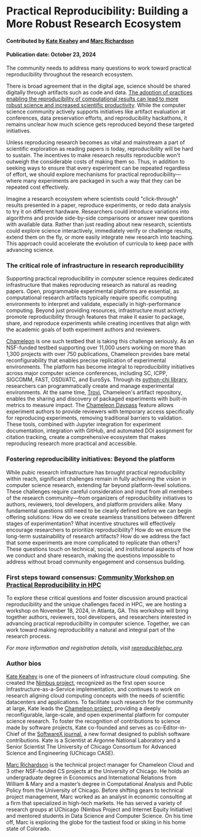 # Practical Reproducibility: Building a More Robust Research Ecosystem

#### Contributed by [Kate Keahey](https://github.com/keahey) and [Marc Richardson](https://github.com/marcwitasee)

#### Publication date: October 23, 2024

<!--deck start-->
The community needs to address many questions to work toward practical reproducibility throughout the research ecosystem.   
<!--deck end-->

There is broad agreement that in the digital age, science should be shared digitally through artifacts such as code and data. [The adoption of practices enabling the reproducibility of computational results can lead to more robust science and increased scientific productivity](https://wordpress.cels.anl.gov/nimbusproject/wp-content/uploads/sites/116/2023/08/Reproducibility_On_Chameleon-3.pdf). While the computer science community actively supports initiatives like artifact evaluation at conferences, data preservation efforts, and reproducibility hackathons, it remains unclear how much science gets reproduced beyond these targeted initiatives.

Unless reproducing research becomes as vital and mainstream a part of scientific exploration as reading papers is today, reproducibility will be hard to sustain. The incentives to make research results reproducible won't outweigh the considerable costs of making them so. Thus, in addition to seeking ways to ensure that every experiment can be repeated regardless of effort, we should explore mechanisms for practical reproducibility—where many experiments are packaged in such a way that they can be repeated cost effectively.

Imagine a research ecosystem where scientists could "click-through" results presented in a paper, reproduce experiments, or redo data analysis to try it on different hardware. Researchers could introduce variations into algorithms and provide side-by-side comparisons or answer new questions with available data. Rather than just reading about new research, scientists could explore science interactively, immediately verify or challenge results, extend them on the fly, or more easily integrate new research into teaching. This approach could accelerate the evolution of curricula to keep pace with advancing science.

### The critical role of infrastructure in research reproducibility

Supporting practical reproducibility in computer science requires dedicated infrastructure that makes reproducing research as natural as reading papers. Open, programmable experimental platforms are essential, as computational research artifacts typically require specific computing environments to interpret and validate, especially in high-performance computing. Beyond just providing resources, infrastructure must actively promote reproducibility through features that make it easier to package, share, and reproduce experiments while creating incentives that align with the academic goals of both experiment authors and reviewers.

[Chameleon](https://chameleoncloud.org) is one such testbed that is taking this challenge seriously. As an NSF-funded testbed supporting over 11,000 users working on more than 1,300 projects with over 750 publications, Chameleon provides bare metal reconfigurability that enables precise replication of experimental environments. The platform has become integral to reproducibility initiatives across major computer science conferences, including SC, ICPP, SIGCOMM, FAST, OSDI/ATC, and EuroSys. Through its [python-chi library](https://python-chi.readthedocs.io/), researchers can programmatically create and manage experimental environments. At the same time, [Trovi](https://trovi.chameleoncloud.org/dashboard/), Chameleon's artifact repository, enables the sharing and discovery of packaged experiments with built-in metrics to measure impact. The [Chameleon Daypass](https://chameleoncloud.readthedocs.io/en/latest/technical/daypass.html) feature allows experiment authors to provide reviewers with temporary access specifically for reproducing experiments, removing traditional barriers to validation. These tools, combined with Jupyter integration for experiment documentation, integration with GitHub, and automated DOI assignment for citation tracking, create a comprehensive ecosystem that makes reproducing research more practical and accessible.

### Fostering reproducibility initiatives: Beyond the platform

While pubic research infrastructure has brought practical reproducibility within reach, significant challenges remain in fully achieving the vision in computer science research, extending far beyond platform-level solutions. These challenges require careful consideration and input from all members of the research community—from organizers of reproducibility initiatives to authors, reviewers, tool developers, and platform providers alike. Many fundamental questions still need to be clearly defined before we can begin offering solutions: How do we create seamless transitions between different stages of experimentation? What incentive structures will effectively encourage researchers to prioritize reproducibility? How do we ensure the long-term sustainability of research artifacts? How do we address the fact that some experiments are more complicated to replicate than others? These questions touch on technical, social, and institutional aspects of how we conduct and share research, making the questions impossible to address without broad community engagement and consensus building.

### First steps toward consensus: [Community Workshop on Practical Reproducibility in HPC](https://reproduciblehpc.org)

To explore these critical questions and foster discussion around practical reproducibility and the unique challenges faced in HPC, we are hosting a workshop on November 18, 2024, in Atlanta, GA. This workshop will bring together authors, reviewers, tool developers, and researchers interested in advancing practical reproducibility in computer science. Together, we can work toward making reproducibility a natural and integral part of the research process.

*For more information and registration details, visit [reproduciblehpc.org](https://reproduciblehpc.org).*

### Author bios

[Kate Keahey](https://cs.uchicago.edu/people/kate-keahey) is one of the pioneers of infrastructure cloud computing. She created the [Nimbus project](http://www.nimbusproject.org/), recognized as the first open source Infrastructure-as-a-Service implementation, and continues to work on research aligning cloud computing concepts with the needs of scientific datacenters and applications. To facilitate such research for the community at large, Kate leads the [Chameleon project](http://www.chameleoncloud.org/), providing a deeply reconfigurable, large-scale, and open experimental platform for computer science research. To foster the recognition of contributions to science made by software projects, Kate co-founded and serves as co-Editor-in-Chief of the [SoftwareX journal](http://www.journals.elsevier.com/softwarex/), a new format designed to publish software contributions. Kate is a Scientist at Argonne National Laboratory and a Senior Scientist The University of Chicago Consortium for Advanced Science and Engineering (UChicago CASE).

[Marc Richardson](https://www.linkedin.com/in/marcwitasee) is the technical project manager for Chameleon Cloud and 3 other NSF-funded CS projects at the University of Chicago. He holds an undergraduate degree in Economics and International Relations from William & Mary and a master’s degree in Computational Analysis and Public Policy from the University of Chicago. Before shifting gears to technical project management, Marc worked as an analyst in economic consulting at a firm that specialized in high-tech markets. He has served a variety of research groups at UChicago (Nimbus Project and Internet Equity Initiative) and mentored students in Data Science and Computer Science. On his time off, Marc is exploring the globe for the tastiest food or skiing in his home state of Colorado.


<!---
Publish: yes
Track: community
Topics: conferences and workshops, reproducibility
--->
